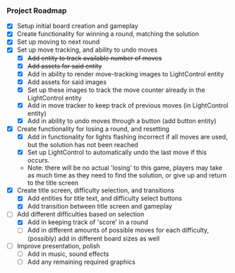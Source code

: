 ### Project Roadmap

- [x] Setup initial board creation and gameplay
- [x] Create functionality for winning a round, matching the solution
- [x] Set up moving to next round
- [x] Set up move tracking, and ability to undo moves
  - [x] ~~Add entity to track available number of moves~~
  - [x] ~~Add assets for said entity~~
  - [x] Add in ability to render move-tracking images to LightControl entity
  - [x] Add assets for said images
  - [x] Set up these images to track the move counter already in the LightControl entity
  - [x] Add in move tracker to keep track of previous moves (in LightControl entity)
  - [x] Add in ability to undo moves through a button (add button entity)
- [x] Create functionality for losing a round, and resetting
  - [x] Add in functionality for lights flashing incorrect if all moves are used, but the solution has not been reached
  - [x] Set up LightControl to automatically undo the last move if this occurs.
  - Note: there will be no actual 'losing' to this game, players may take as much time as they need to find the solution, or give up and return to the title screen
- [x] Create title screen, difficulty selection, and transitions
  - [x] Add entities for title text, and difficulty select buttons
  - [x] Add transition between title screen and gameplay
- [ ] Add different difficulties based on selection
  - [x] Add in keeping track of 'score' in a round
  - [ ] Add in different amounts of possible moves for each difficulty, (possibly) add in different board sizes as well
- [ ] Improve presentation, polish
  - [ ] Add in music, sound effects
  - [ ] Add any remaining required graphics
